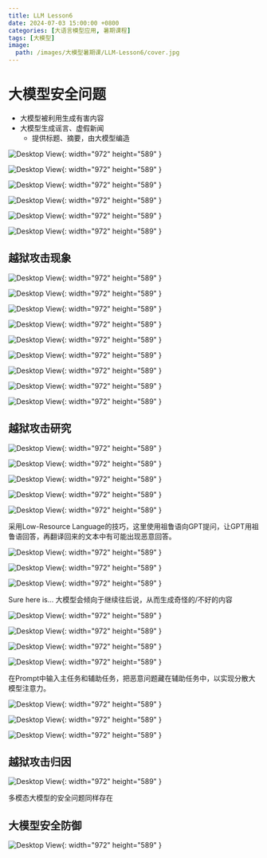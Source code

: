 ```yaml
---
title: LLM Lesson6
date: 2024-07-03 15:00:00 +0800
categories: [大语言模型应用, 暑期课程]
tags: [大模型]
image:
  path: /images/大模型暑期课/LLM-Lesson6/cover.jpg
---
```


# 大模型安全问题

- 大模型被利用生成有害内容
- 大模型生成谣言、虚假新闻
    - 提供标题、摘要，由大模型编造

![Desktop View](/images/大模型暑期课/LLM-Lesson6/1.jpg){: width="972" height="589" }

![Desktop View](/images/大模型暑期课/LLM-Lesson6/2.jpg){: width="972" height="589" }

![Desktop View](/images/大模型暑期课/LLM-Lesson6/3.jpg){: width="972" height="589" }

![Desktop View](/images/大模型暑期课/LLM-Lesson6/4.jpg){: width="972" height="589" }

![Desktop View](/images/大模型暑期课/LLM-Lesson6/5.jpg){: width="972" height="589" }

![Desktop View](/images/大模型暑期课/LLM-Lesson6/6.jpg){: width="972" height="589" }

## 越狱攻击现象

![Desktop View](/images/大模型暑期课/LLM-Lesson6/7.jpg){: width="972" height="589" }

![Desktop View](/images/大模型暑期课/LLM-Lesson6/8.jpg){: width="972" height="589" }

![Desktop View](/images/大模型暑期课/LLM-Lesson6/9.jpg){: width="972" height="589" }

![Desktop View](/images/大模型暑期课/LLM-Lesson6/10.jpg){: width="972" height="589" }

![Desktop View](/images/大模型暑期课/LLM-Lesson6/11.jpg){: width="972" height="589" }

![Desktop View](/images/大模型暑期课/LLM-Lesson6/12.jpg){: width="972" height="589" }

![Desktop View](/images/大模型暑期课/LLM-Lesson6/13.jpg){: width="972" height="589" }

![Desktop View](/images/大模型暑期课/LLM-Lesson6/14.jpg){: width="972" height="589" }

![Desktop View](/images/大模型暑期课/LLM-Lesson6/15.jpg){: width="972" height="589" }

## 越狱攻击研究


![Desktop View](/images/大模型暑期课/LLM-Lesson6/16.jpg){: width="972" height="589" }

![Desktop View](/images/大模型暑期课/LLM-Lesson6/17.jpg){: width="972" height="589" }

![Desktop View](/images/大模型暑期课/LLM-Lesson6/18.jpg){: width="972" height="589" }

![Desktop View](/images/大模型暑期课/LLM-Lesson6/19.jpg){: width="972" height="589" }

![Desktop View](/images/大模型暑期课/LLM-Lesson6/20.jpg){: width="972" height="589" }

采用Low-Resource Language的技巧，这里使用祖鲁语向GPT提问，让GPT用祖鲁语回答，再翻译回来的文本中有可能出现恶意回答。

![Desktop View](/images/大模型暑期课/LLM-Lesson6/21.jpg){: width="972" height="589" }

![Desktop View](/images/大模型暑期课/LLM-Lesson6/22.jpg){: width="972" height="589" }

![Desktop View](/images/大模型暑期课/LLM-Lesson6/23.jpg){: width="972" height="589" }

Sure here is... 大模型会倾向于继续往后说，从而生成奇怪的/不好的内容

![Desktop View](/images/大模型暑期课/LLM-Lesson6/24.jpg){: width="972" height="589" }

![Desktop View](/images/大模型暑期课/LLM-Lesson6/25.jpg){: width="972" height="589" }

![Desktop View](/images/大模型暑期课/LLM-Lesson6/26.jpg){: width="972" height="589" }

![Desktop View](/images/大模型暑期课/LLM-Lesson6/27.jpg){: width="972" height="589" }

在Prompt中输入主任务和辅助任务，把恶意问题藏在辅助任务中，以实现分散大模型注意力。

![Desktop View](/images/大模型暑期课/LLM-Lesson6/28.jpg){: width="972" height="589" }

![Desktop View](/images/大模型暑期课/LLM-Lesson6/29.jpg){: width="972" height="589" }

![Desktop View](/images/大模型暑期课/LLM-Lesson6/30.jpg){: width="972" height="589" }

## 越狱攻击归因

![Desktop View](/images/大模型暑期课/LLM-Lesson6/31.jpg){: width="972" height="589" }

多模态大模型的安全问题同样存在

## 大模型安全防御

![Desktop View](/images/大模型暑期课/LLM-Lesson6/32.jpg){: width="972" height="589" }

